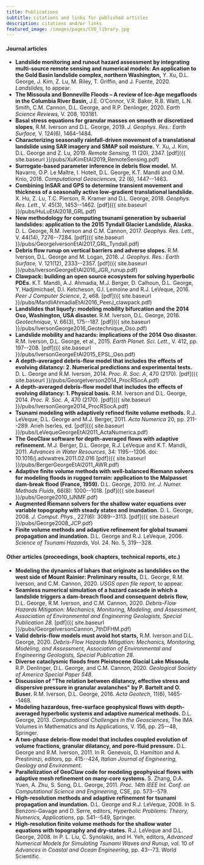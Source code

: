 ```yaml
---
title: Publications
subtitle: citations and links for published articles
description: citations and/or links
featured_image: /images/pages/CVO_library.jpg
---
```



#### Journal articles
*  **Landslide monitoring and runout hazard assessment by integrating multi-source remote sensing and numerical models: An application to the Gold Basin landslide complex, northern Washington,** Y. Xu, D.L. George, J. Kim, Z. Lu, M. Riley, T. Griffin, and J. Fuente, 2020. *Landslides,* to appear.
* **The Missoula and Bonneville Floods – A review of Ice-Age megafloods in the Columbia River Basin,** J.E. O’Connor, V.R. Baker, R.B. Waitt, L.N. Smith, C.M. Cannon, D.L. George,  and R.P. Denlinger, 2020. *Earth Science Reviews,* V. 208, 103181.
* **Basal stress equations for granular masses on smooth or discretized slopes**, R.M. Iverson and D.L. George, 2019. *J. Geophys. Res.: Earth Surface,* V. 124(6), 1464–1484.
* **Characterizing seasonally rainfall-driven movement of a translational landslide using SAR imagery and SMAP soil moisture.** Y. Xu, J. Kim, D.L. George and Z. Lu, 2019. *Remote Sensing,* 11 (20), 2347. [pdf]({{ site.baseurl }}/pubs/XuKimEtAl2019_RemoteSensing.pdf)
* **Surrogate-based parameter inference in debris flow model.** M. Navarro, O.P. Le Maître, I. Hoteit, D.L. George, K.T. Mandli and O.M. Knio, 2018. *Computational Geosciences,* 22 (6), 1447--1463.
* **Combining InSAR and GPS to determine transient movement and thickness of a seasonally active low-gradient translational landslide.** X. Hu, Z. Lu, T.C. Pierson, R. Kramer and D.L. George, 2018. *Geophys. Res. Lett.*, V. 45(3), 1453--1462. [pdf]({{ site.baseurl }}/pubs/HuLuEtAl2018_GRL.pdf)
*  **New methodology for computing tsunami generation by subaerial landslides: application to the 2015 Tyndall Glacier Landslide, Alaska.** D. L. George, R.M. Iverson and C.M. Cannon, 2017. *Geophys. Res. Lett.*, V. 44(14), 7276--7284. [pdf]({{ site.baseurl }}/pubs/GeorgeIversonEtAl2017_GRL_Tyndall.pdf)
* **Debris flow runup on vertical barriers and adverse slopes.** R.M. Iverson, D.L. George and M. Logan, 2016. *J. Geophys. Res.: Earth Surface,* V. 121(12), 2333--2357. [pdf]({{ site.baseurl }}/pubs/IversonGeorgeEtAl2016_JGR_runup.pdf)
*  **Clawpack: building an open source ecosystem for solving hyperbolic PDEs.** K.T. Mandli, A.J. Ahmadia, M.J. Berger, D. Calhoun, D.L. George, Y. Hadjimichael, D.I. Ketcheson, G.I. Lemoine and R.J. LeVeque, 2016. *Peer J Computer Science*, 2, e68. [pdf]({{ site.baseurl }}/pubs/MandliAhmadiaEtAl2016_PeerJ_clawpack.pdf)
* **Landslides that liquefy: modeling mobility bifurcation and the 2014 Oso, Washington, USA disaster.** R.M. Iverson, D.L. George, 2016. *Geotechnique*, V. 66(3), 175--187. [pdf]({{ site.baseurl }}/pubs/IversonGeorge2016_Geotechnique_Oso.pdf)
* **Landslide mobility and hazards: implications of the 2014 Oso disaster.** R.M. Iverson, D.L. George, et al., 2015. *Earth Planet. Sci. Lett.*, V. 412, pp. 197--208. [pdf]({{ site.baseurl }}/pubs/IversonGeorgeEtAl2015_EPSL_Oso.pdf)
* **A depth-averaged debris-flow model that includes the effects of evolving dilatancy: 2. Numerical predictions and experimental tests.** D. L. George and R.M. Iverson, 2014. *Proc. R. Soc. A*, 470 (2170). [pdf]({{ site.baseurl }}/pubs/GeorgeIverson2014_ProcRSocA.pdf)
*  **A depth-averaged debris-flow model that includes the effects of evolving dilatancy: 1. Physical basis.** R.M. Iverson and D.L. George, 2014. *Proc. R. Soc. A*, 470 (2170). [pdf]({{ site.baseurl }}/pubs/IversonGeorge2014_ProcRSocA.pdf)
* **Tsunami modeling with adaptively refined finite volume methods.** R.J. LeVeque, D.L. George and M.J. Berger, 2011. *Acta Numerica* 20, pp. 211--289. Arieh Iserles, ed. [pdf]({{ site.baseurl }}/pubs/LeVequeGeorgeEtAl2011_ActaNumerica.pdf)
* **The GeoClaw software for depth-averaged flows with adaptive refinement.**  M.J. Berger, D.L. George, R.J. LeVeque and K.T. Mandli, 2011. *Advances in Water Resources*, 34: 1195--1206. doi: 10.1016/j.advwatres.2011.02.016 [pdf]({{ site.baseurl }}/pubs/BergerGeorgeEtAl2011_AWR.pdf)
* **Adaptive finite volume methods with well-balanced Riemann solvers for modeling floods in rugged terrain: application to the Malpasset dam-break flood (France, 1959).** D.L. George, 2010. *Int. J. Numer. Methods Fluids*, 66(8): 1000--1018. [pdf]({{ site.baseurl }}/pubs/George2010_IJNMF.pdf)
* **Augmented Riemann solvers for the shallow water equations over variable topography with steady states and inundation.** D. L. George, 2008. *J. Comput. Phys.*, 227(6): 3089--3113. [pdf]({{ site.baseurl }}/pubs/George2008_JCP.pdf)
* **Finite volume methods and adaptive refinement for global tsunami propagation and inundation.** D.L. George and R.J. LeVeque, 2006. *Science of Tsunami Hazards*, Vol. 24. No. 5, 319--328.

#### Other articles (proceedings, book chapters, technical reports, etc.)
* **Modeling the dynamics of lahars that originate as landslides on the west side of Mount Rainier: Preliminary results,** D.L. George, R.M. Iverson, and C.M. Cannon, 2020. *USGS open file report*, to appear.
* **Seamless numerical simulation of a hazard cascade in which a landslide triggers a dam-breach flood and consequent debris flow,** D.L. George, R.M. Iverson, and C.M. Cannon, 2020. *Debris-Flow Hazards Mitigation: Mechanics, Monitoring, Modeling, and Assessment, Association of Environmental and Engineering Geologists, Special Publication 28.* [pdf]({{ site.baseurl }}/pubs/GeorgeIversonCannon_7thDFHM.pdf)
* **Valid debris-flow models must avoid hot starts,** R.M. Iverson and D.L. George, 2020. *Debris-Flow Hazards Mitigation: Mechanics, Monitoring, Modeling, and Assessment, Association of Environmental and Engineering Geologists, Special Publication 28.*
* **Diverse cataclysmic floods from Pleistocene Glacial Lake Missoula**, R.P. Denlinger, D.L. George, and C.M. Cannon, 2020. *Geological Society of America Special Paper 548*.
* **Discussion of "The relation between dilatancy, effective stress and dispersive pressure in granular avalanches" by P. Bartelt and O. Buser.** R.M. Iverson, D.L. George, 2016. *Acta Geotech*, 11(6), 1465--1468.
* **Modeling hazardous, free-surface geophysical flows with depth-averaged hyperbolic systems and adaptive numerical methods.** D.L. George, 2013. *Computational Challenges in the Geosciences,* The IMA Volumes in Mathematics and its Applications, V. 156, pp. 25--48, Springer.
* **A two-phase debris-flow model that includes coupled evolution of volume fractions, granular dilatancy, and pore-fluid pressure.**   D.L. George and R.M. Iverson, 2011. In R. Genevois, D. Hamilton and A. Prestininzi, editors, pp. 415--424, *Italian Journal of Engineering, Geology and Environment*.
* **Parallelization of GeoClaw code for modeling geophysical flows with adaptive mesh refinement on many-core systems.** S. Zhang, D.A. Yuen, A. Zhu, S. Song, D.L. George, 2011. *Proc. 14th IEEE Int. Conf. on Computational Science and Engineering*, CSE, pp. 573--579.
* **High-resolution methods and adaptive refinement for tsunami propagation and inundation.**  D.L. George and R.J. LeVeque, 2008. In S. Benzoni-Gavage and D. Serre, editors, *Hyperbolic Problems: Theory, Numerics, Applications*, pp. 541--549, Springer.
* **High-resolution finite volume methods for the shallow water equations with topography and dry-states.** R.J. LeVeque and D.L. George, 2008. In P. L. Liu, C. Synolakis, and H. Yeh, editors, *Advanced Numerical Models for Simulating Tsunami Waves and Runup,* vol. 10 of *Advances in Coastal and Ocean Engineering*, pp. 43--73. World Scientific.


